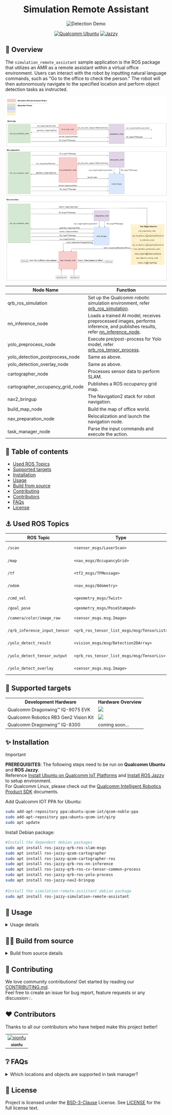 <div align="center">
  <h1>Simulation Remote Assistant</h1>
  <p align="center">
    <img src="./resource/detection.gif" alt="Detection Demo" />
  </p>
  <a href="https://ubuntu.com/download/qualcomm-iot" target="_blank"><img src="https://img.shields.io/badge/Qualcomm%20Ubuntu-E95420?style=for-the-badge&logo=ubuntu&logoColor=white" alt="Qualcomm Ubuntu"></a>
  <a href="https://docs.ros.org/en/jazzy/" target="_blank"><img src="https://img.shields.io/badge/ROS%20Jazzy-1c428a?style=for-the-badge&logo=ros&logoColor=white" alt="Jazzy"></a>
  
</div>

## 👋 Overview

The `simulation_remote_assistant` sample application is the ROS package that utilizes an AMR as a remote assistant within a virtual office environment. Users can interact with the robot by inputting natural language commands, such as "Go to the office to check the person." The robot will then autonomously navigate to the specified location and perform object detection tasks as instructed.

![pipeline](resource/pipeline.png) 

| Node Name                                                    | Function                                                     |
| ------------------------------------------------------------ | ------------------------------------------------------------ |
| qrb_ros_simulation | Set up the Qualcomm robotic simulation environment, refer [qrb_ros_simulation](https://github.com/qualcomm-qrb-ros/qrb_ros_simulation). |
| nn_inference_node | Loads a trained AI model, receives preprocessed images, performs inference, and publishes results, refer [nn_inference_node](https://github.com/qualcomm-qrb-ros/qrb_ros_nn_inference). |
| yolo_preprocess_node | Execute pre/post-process for Yolo model, refer [qrb_ros_tensor_process](https://github.com/qualcomm-qrb-ros/qrb_ros_tensor_process). |
| yolo_detection_postprocess_node | Same as above. |
| yolo_detection_overlay_node | Same as above. |
| cartographer_node           | Processes sensor data to perform SLAM. |
| cartographer_occupancy_grid_node                              | Publishes a ROS occupancy grid map. |
| nav2_bringup                              | The Navigation2 stack for robot navigation. |
| build_map_node                             | Build the map of office world. |
| nav_preparation_node                             | Relocalization and launch the navigation node. |
| task_manager_node                             | Parse the input commands and execute the action. |

## 🔎 Table of contents

  * [Used ROS Topics](#-used-ros-topics)
  * [Supported targets](#-supported-targets)
  * [Installation](#-installation)
  * [Usage](#-usage)
  * [Build from source](#-build-from-source)
  * [Contributing](#-contributing)
  * [Contributors](#%EF%B8%8F-contributors)
  * [FAQs](#-faqs)
  * [License](#-license)

## ⚓ Used ROS Topics 

| ROS Topic                       | Type                                          | Description                    |
| ------------------------------- | --------------------------------------------- | ------------------------------ |
| `/scan`                   | `<sensor_msgs/LaserScan>`                   | 2D lidar data for SLAM and mapping              |
| `/map `  | `<nav_msgs/OccupancyGrid>` | Occupancy grid map for navigation             |
| `/tf` | `<tf2_msgs/TFMessage>` | Transforms between coordinate frames |
| `/odom` | `<nav_msgs/Odometry>` | Odometry data for pose estimation |
| `/cmd_vel`| `<geometry_msgs/Twist>` | Velocity commands for robot movement |
| `/goal_pose` | `<geometry_msgs/PoseStamped>` | Target goal pose for navigation |
| `/camera/color/image_raw` | `<sensor_msgs.msg.Image>` | RGB image from simulation camera|
| `/qrb_inference_input_tensor` | `<qrb_ros_tensor_list_msgs/msg/TensorList>` | yolo_preprocess_node preprocess tensor|
| `/yolo_detect_result` | `<vision_msgs/msg/Detection2DArray>` | nn_inference_node publish the detected result|
| `/yolo_detect_tensor_output` | `<qrb_ros_tensor_list_msgs/msg/TensorLis>` | yolo_detection_postprocess_node postprocess tensor
| `/yolo_detect_overlay` | `<sensor_msgs.msg.Image>` | The detected result with bounding box


## 🎯 Supported targets

<table>
  <tr>
    <th>Development Hardware</th>
    <th>Hardware Overview</th>
  </tr>
  <tr>
    <td>Qualcomm Dragonwing™ IQ-9075 EVK</td>
    <td>
      <a href="https://www.qualcomm.com/products/internet-of-things/industrial-processors/iq9-series/iq-9075">
        <img src="https://s7d1.scene7.com/is/image/dmqualcommprod/dragonwing-IQ-9075-EVK?$QC_Responsive$&fmt=png-alpha" width="160">
      </a>
    </td>
  </tr>
  <tr>
    <td>Qualcomm Robotics RB3 Gen2 Vision Kit</td>
    <td>
      <a href="https://www.qualcomm.com/products/robotics/robotics-rb3-platform">
        <img src="https://s7d1.scene7.com/is/image/dmqualcommprod/rb3-vision-kit-1" width="160">
      </a>
    </td>
  </tr>
  <tr>
    <td>Qualcomm Dragonwing™ IQ-8300</td>
    <td>
      <span>coming soon...</span>
    </td>
  </tr>
</table>




## ✨ Installation

> [!IMPORTANT]
> **PREREQUISITES**: The following steps need to be run on **Qualcomm Ubuntu** and **ROS Jazzy**.<br>
> Reference [Install Ubuntu on Qualcomm IoT Platforms](https://ubuntu.com/download/qualcomm-iot) and [Install ROS Jazzy](https://docs.ros.org/en/jazzy/index.html) to setup environment. <br>
> For Qualcomm Linux, please check out the [Qualcomm Intelligent Robotics Product SDK](https://docs.qualcomm.com/bundle/publicresource/topics/80-70018-265/introduction_1.html?vproduct=1601111740013072&version=1.4&facet=Qualcomm%20Intelligent%20Robotics%20Product%20(QIRP)%20SDK) documents.

Add Qualcomm IOT PPA for Ubuntu:

```bash
sudo add-apt-repository ppa:ubuntu-qcom-iot/qcom-noble-ppa
sudo add-apt-repository ppa:ubuntu-qcom-iot/qirp
sudo apt update
```

Install Debian package:

```bash
#Install the dependent debian packages
sudo apt install ros-jazzy-qrb-ros-slam-msgs
sudo apt install ros-jazzy-qcom-cartographer
sudo apt install ros-jazzy-qcom-cartographer-ros
sudo apt install ros-jazzy-qrb-ros-nn-inference
sudo apt install ros-jazzy-qrb-ros-cv-tensor-common-process
sudo apt install ros-jazzy-qrb-ros-yolo-process
sudo apt install ros-jazzy-nav2-bringup

#Install the simulation-remote-assistant debian package
sudo apt install ros-jazzy-simulation-remote-assistant
```


## 🚀 Usage

<details>
  <summary>Usage details</summary>

### Step1: Download the yolo object detection model

Reference the [qrb_ros_tensor_process](https://github.com/qualcomm-qrb-ros/qrb_ros_tensor_process) README to build and download the yolo model

```bash
#Prepare the model and move to default model path
sudo chmod -R 777 /opt/
mkdir /opt/model/
mv coco8.yaml yolov8_det_qcs9075.bin yolov8_det_qcs6490.tflite /opt/model/
```
### Step2: Run the simulation sample env on host

Reference the [qrb_ros_simulation](https://github.com/qualcomm-qrb-ros/qrb_ros_simulation/tree/main) README to prepare the simulation environment

```bash
#Env set up
source /opt/ros/jazzy/setup.bash
export ROS_DOMAIN_ID=78

#Launch the simulation office world
ros2 launch qrb_ros_sim_gazebo gazebo_robot_base_mini.launch.py \
    world_model:=office \
    initial_x:=1.0 \
    initial_y:=6.0 \
    enable_depth_camera:=false
```
### Step3: Run the remote assistant sample on device

```bash
#Env set up
source /opt/ros/jazzy/setup.bash
export ROS_DOMAIN_ID=78

#Launch the map_nav_setup.launch.py scripts
ros2 launch simulation_remote_assistant map_nav_setup.launch.py

#Launch the yolo object detection script

#Qualcomm Dragonwing™ IQ-9075 EVK 
ros2 launch simulation_remote_assistant yolo_detectcion.launch.py model:=/opt/model/yolov8_det_qcs9075.bin backend_option:=libQnnHtp.so

#Qualcomm Robotics RB3 Gen2 Vision Kit
ros2 launch simulation_remote_assistant  yolo_detectcion.launch.py model:=/opt/model/yolov8_det_qcs6490.tflite label_file:=/opt/model/coco8.yaml

#Run the task manager to parse the location and object
ros2 run simulation_remote_assistant task_manager_node

#Input the task commands in terminal
go to office to check person
```
</details>

## 👨‍💻 Build from source

<details>
  <summary>Build from source details</summary>

- Install `ros-dev-tools` .
```bash
sudo apt install ros-dev-tools
```

- Install dependency Debian packages from qcom ppa.
```bash
sudo add-apt-repository ppa:ubuntu-qcom-iot/qcom-ppa
sudo add-apt-repository ppa:ubuntu-qcom-iot/qirp
sudo apt update
```

- Download source code from qrb-ros-sample repository.
```bash
mkdir -p ~/qrb_ros_sample_ws/src && cd ~/qrb_ros_sample_ws/src
git clone -b jazzy-rel https://github.com/qualcomm-qrb-ros/qrb_ros_samples.git
```

- Build sample from source code.
```bash
cd ~/qrb_ros_sample_ws/src/qrb_ros_samples/robotics/simulation_remote_assistant
rosdep install -i --from-path ./ --rosdistro jazzy -y
colcon build
source install/setup.bash
```

- Refer to the "Usage" section to run the demo.

</details>

## 🤝 Contributing

We love community contributions! Get started by reading our [CONTRIBUTING.md](CONTRIBUTING.md).<br>
Feel free to create an issue for bug report, feature requests or any discussion💡.

## ❤️ Contributors

Thanks to all our contributors who have helped make this project better!

<table>
  <tr>
    <td style="text-align: center;">
      <a href="https://github.com/fxt-7">
        <img src="https://avatars.githubusercontent.com/u/72394451?s=96&v=4" width="100" height="100" alt="xionfu"/>
        <br />
        <sub><b>xionfu</b></sub>
      </a>
    </td>
  </tr>
</table>


## ❔ FAQs

<details>
<summary>Which locations and objects are supported in task manager?</summary><br>
Location: office<br>
Object: person<br>
Sure, you could add new location and object in locaitons.yaml and objects.yaml
</details>


## 📜 License

Project is licensed under the [BSD-3-Clause](https://spdx.org/licenses/BSD-3-Clause.html) License. See [LICENSE](./LICENSE) for the full license text.